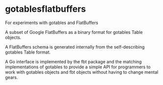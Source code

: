 # gotablesflatbuffers
For experiments with gotables and FlatBuffers

A subset of Google FlatBuffers as a binary format for gotables Table objects.

A FlatBuffers schema is generated internally from the self-describing gotables Table format.

A Go interface is implemented by the fbt package and the matching implementations of gotables to provide
a simple API for programmers to work with gotables objects and fbt objects without having to change
mental gears.
